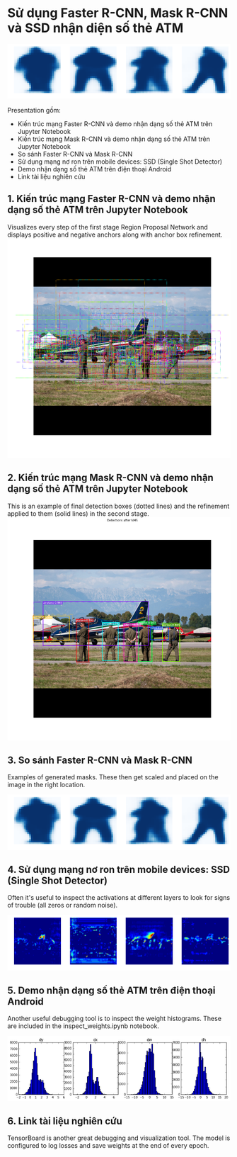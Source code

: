 # Sử dụng Faster R-CNN, Mask R-CNN và SSD nhận diện số thẻ ATM
![](assets/detection_masks.png)


Presentation gồm:
* Kiến trúc mạng Faster R-CNN và demo nhận dạng số thẻ ATM trên Jupyter Notebook
* Kiến trúc mạng Mask R-CNN và demo nhận dạng số thẻ ATM trên Jupyter Notebook
* So sánh Faster R-CNN và Mask R-CNN
* Sử dụng mạng nơ ron trên mobile devices: SSD (Single Shot Detector)
* Demo nhận dạng số thẻ ATM trên điện thoại Android 
* Link tài liệu nghiên cứu

## 1. Kiến trúc mạng Faster R-CNN và demo nhận dạng số thẻ ATM trên Jupyter Notebook
Visualizes every step of the first stage Region Proposal Network and displays positive and negative anchors along with anchor box refinement.
![](assets/detection_anchors.png)

## 2. Kiến trúc mạng Mask R-CNN và demo nhận dạng số thẻ ATM trên Jupyter Notebook
This is an example of final detection boxes (dotted lines) and the refinement applied to them (solid lines) in the second stage.
![](assets/detection_refinement.png)

## 3. So sánh Faster R-CNN và Mask R-CNN
Examples of generated masks. These then get scaled and placed on the image in the right location.

![](assets/detection_masks.png)

## 4. Sử dụng mạng nơ ron trên mobile devices: SSD (Single Shot Detector)
Often it's useful to inspect the activations at different layers to look for signs of trouble (all zeros or random noise).

![](assets/detection_activations.png)

## 5. Demo nhận dạng số thẻ ATM trên điện thoại Android
Another useful debugging tool is to inspect the weight histograms. These are included in the inspect_weights.ipynb notebook.

![](assets/detection_histograms.png)

## 6. Link tài liệu nghiên cứu
TensorBoard is another great debugging and visualization tool. The model is configured to log losses and save weights at the end of every epoch.

